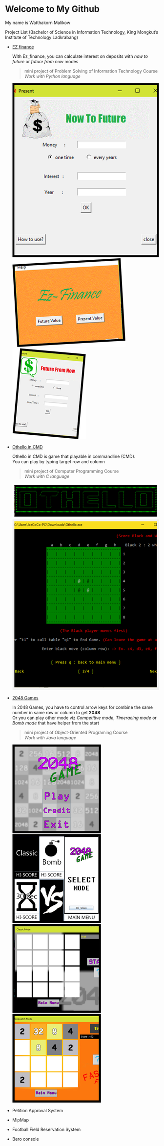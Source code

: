 # Welcome to My Github

My name is Watthakorn Malikow


Project List (Bachelor of Science in Information Technology, King Mongkut’s Institute of Technology Ladkrabang)


- [EZ finance](https://github.com/Watthakorn/EZ_finance)

    With Ez_finance, you can calculate interest on deposits with *now to future* or *future from now* modes

    > mini project of Problem Solving of Information Technology Course  
    > *Work with Python language*  
    
    ![EZ_finance1](https://github.com/Watthakorn/hello/blob/master/assets/Picture1.png)  
    ![EZ_finance2](https://raw.githubusercontent.com/Watthakorn/hello/master/assets/Picture2.png)
    ![EZ_finance3](https://raw.githubusercontent.com/Watthakorn/hello/master/assets/Picture3.png)
   

- [Othello in CMD](https://github.com/Watthakorn/OthelloInCMD)

    Othello in CMD is game that playable in commandline (CMD).  
    You can play by typing target row and column
    
    > mini project of Computer Programming Course  
    > *Work with C language*  
    
    ![othel1](https://github.com/Watthakorn/hello/blob/master/assets/Picture4.png)  
    ![othel2](https://github.com/Watthakorn/hello/blob/master/assets/Picture5.png)
    
- [2048 Games](https://github.com/Watthakorn/2048Game)

    In 2048 Games, you have to control arrow keys for combine the same number in same row or column to get **2048**  
    Or you can play other mode viz *Competitive mode*, *Timeracing mode* or *Bomb mode* that have helper from the start
    
    > mini project of Object-Oriented Programing Course  
    > *Work with Java language*  
    
    
    ![2048_1](https://github.com/Watthakorn/hello/blob/master/assets/Picture6.png)
    ![2048_2](https://github.com/Watthakorn/hello/blob/master/assets/Picture7.png)  
    ![2048_3](https://github.com/Watthakorn/hello/blob/master/assets/Picture8.png)
    ![2048_4](https://github.com/Watthakorn/hello/blob/master/assets/Picture9.png)

- Petition Approval System
- MipMap
- Football Field Reservation System
- Bero console

